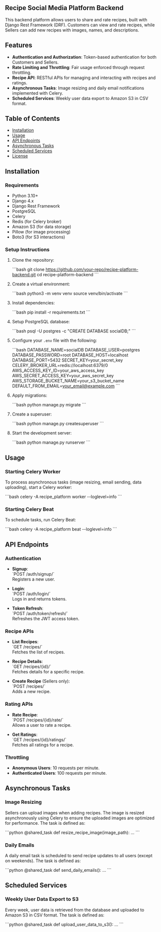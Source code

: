 
## Recipe Social Media Platform Backend

This backend platform allows users to share and rate recipes, built with Django Rest Framework (DRF). Customers can view and rate recipes, while Sellers can add new recipes with images, names, and descriptions.

## Features

- **Authentication and Authorization**: Token-based authentication for both Customers and Sellers.
- **Rate Limiting and Throttling**: Fair usage enforced through request throttling.
- **Recipe API**: RESTful APIs for managing and interacting with recipes and ratings.
- **Asynchronous Tasks**: Image resizing and daily email notifications implemented with Celery.
- **Scheduled Services**: Weekly user data export to Amazon S3 in CSV format.

## Table of Contents

- [Installation](#installation)
- [Usage](#usage)
- [API Endpoints](#api-endpoints)
- [Asynchronous Tasks](#asynchronous-tasks)
- [Scheduled Services](#scheduled-services)
- [License](#license)

## Installation

### Requirements

- Python 3.10+
- Django 4.x
- Django Rest Framework
- PostgreSQL
- Celery
- Redis (for Celery broker)
- Amazon S3 (for data storage)
- Pillow (for image processing)
- Boto3 (for S3 interactions)

### Setup Instructions

1. Clone the repository:

   \`\`\`bash
   git clone https://github.com/your-repo/recipe-platform-backend.git
   cd recipe-platform-backend
   \`\`\`

2. Create a virtual environment:

   \`\`\`bash
   python3 -m venv venv
   source venv/bin/activate
   \`\`\`

3. Install dependencies:

   \`\`\`bash
   pip install -r requirements.txt
   \`\`\`

4. Setup PostgreSQL database:

   \`\`\`bash
   psql -U postgres -c "CREATE DATABASE socialDB;"
   \`\`\`

5. Configure your `.env` file with the following:

   \`\`\`bash
   DATABASE_NAME=socialDB
   DATABASE_USER=postgres
   DATABASE_PASSWORD=root
   DATABASE_HOST=localhost
   DATABASE_PORT=5432
   SECRET_KEY=your_secret_key
   CELERY_BROKER_URL=redis://localhost:6379/0
   AWS_ACCESS_KEY_ID=your_aws_access_key
   AWS_SECRET_ACCESS_KEY=your_aws_secret_key
   AWS_STORAGE_BUCKET_NAME=your_s3_bucket_name
   DEFAULT_FROM_EMAIL=your_email@example.com
   \`\`\`

6. Apply migrations:

   \`\`\`bash
   python manage.py migrate
   \`\`\`

7. Create a superuser:

   \`\`\`bash
   python manage.py createsuperuser
   \`\`\`

8. Start the development server:

   \`\`\`bash
   python manage.py runserver
   \`\`\`

## Usage

### Starting Celery Worker

To process asynchronous tasks (image resizing, email sending, data uploading), start a Celery worker:

\`\`\`bash
celery -A recipe_platform worker --loglevel=info
\`\`\`

### Starting Celery Beat

To schedule tasks, run Celery Beat:

\`\`\`bash
celery -A recipe_platform beat --loglevel=info
\`\`\`

## API Endpoints

### Authentication

- **Signup**:  
  \`POST /auth/signup/\`  
  Registers a new user.

- **Login**:  
  \`POST /auth/login/\`  
  Logs in and returns tokens.

- **Token Refresh**:  
  \`POST /auth/token/refresh/\`  
  Refreshes the JWT access token.

### Recipe APIs

- **List Recipes**:  
  \`GET /recipes/\`  
  Fetches the list of recipes.

- **Recipe Details**:  
  \`GET /recipes/{id}/\`  
  Fetches details for a specific recipe.

- **Create Recipe** (Sellers only):  
  \`POST /recipes/\`  
  Adds a new recipe.

### Rating APIs

- **Rate Recipe**:  
  \`POST /recipes/{id}/rate/\`  
  Allows a user to rate a recipe.

- **Get Ratings**:  
  \`GET /recipes/{id}/ratings/\`  
  Fetches all ratings for a recipe.

### Throttling

- **Anonymous Users**: 10 requests per minute.
- **Authenticated Users**: 100 requests per minute.

## Asynchronous Tasks

### Image Resizing

Sellers can upload images when adding recipes. The image is resized asynchronously using Celery to ensure the uploaded images are optimized for performance. The task is defined as:

\`\`\`python
@shared_task
def resize_recipe_image(image_path):
    ...
\`\`\`

### Daily Emails

A daily email task is scheduled to send recipe updates to all users (except on weekends). The task is defined as:

\`\`\`python
@shared_task
def send_daily_emails():
    ...
\`\`\`

## Scheduled Services

### Weekly User Data Export to S3

Every week, user data is retrieved from the database and uploaded to Amazon S3 in CSV format. The task is defined as:

\`\`\`python
@shared_task
def upload_user_data_to_s3():
    ...
\`\`\`


